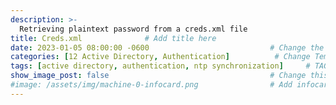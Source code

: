 ```yaml
---
description: >-
  Retrieving plaintext password from a creds.xml file
title: Creds.xml              # Add title here
date: 2023-01-05 08:00:00 -0600                           # Change the date to match completion date
categories: [12 Active Directory, Authentication]          # Change Templates to Writeup
tags: [active directory, authentication, ntp synchronization]     # TAG names should always be lowercase; replace template with writeup, and add relevant tags
show_image_post: false                                    # Change this to true
#image: /assets/img/machine-0-infocard.png                # Add infocard image here for post preview image
---
```

